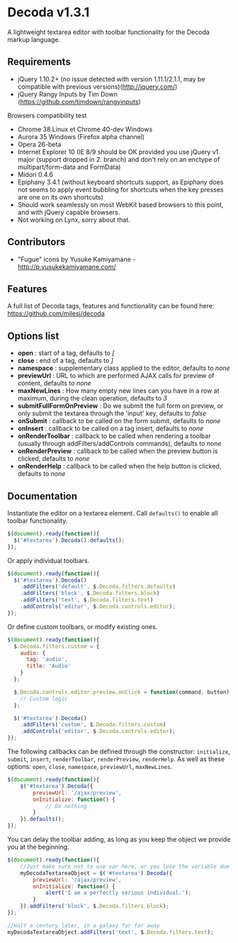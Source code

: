 # Decoda v1.3.1 #

A lightweight textarea editor with toolbar functionality for the Decoda markup language.

## Requirements ##

* jQuery 1.10.2+ (no issue detected with version 1.11.1/2.1.1, may be compatible with previous versions)(http://jquery.com/)
* jQuery Rangy Inputs by Tim Down (https://github.com/timdown/rangyinputs)

Browsers compatibility test
* Chrome 38 Linux et Chrome 40-dev Windows
* Aurora 35 Windows (Firefox alpha channel)
* Opera 26-beta
* Internet Explorer 10 (IE 8/9 should be OK provided you use jQuery v1. major (support dropped in 2. branch) and don't rely on an enctype of multipart/form-data and FormData)
* Midori 0.4.6
* Epiphany 3.4.1 (without keyboard shortcuts support, as Epiphany does not seems to apply event bubbling for shortcuts when the key presses are one on its own shortcuts)
* Should work seamlessly on most WebKit based browsers to this point, and with jQuery capable browsers.
* Not working on Lynx, sorry about that.

## Contributors ##

* "Fugue" icons by Yusuke Kamiyamane - http://p.yusukekamiyamane.com/

## Features ##

A full list of Decoda tags, features and functionality can be found here: https://github.com/milesj/decoda

## Options list ##
* **open** : start of a tag, defaults to *[*
* **close** : end of a tag, defaults to *]*
* **namespace** : supplementary class applied to the editor, defaults to *none*
* **previewUrl** : URL to which are performed AJAX calls for preview of content, defaults to *none*
* **maxNewLines** : How many empty new lines can you have in a row at maximum, during the clean operation, defaults to *3*
* **submitFullFormOnPreview** : Do we submit the full form on preview, or only submit the textarea through the 'input' key, defaults to *false*
* **onSubmit** : callback to be called on the form submit, defaults to *none*
* **onInsert** : callback to be called on a tag insert, defaults to *none*
* **onRenderToolbar** : callback to be called when rendering a toolbar (usually through addFilters/addControls commands), defaults to *none*
* **onRenderPreview** : callback to be called when the preview button is clicked, defaults to *none*
* **onRenderHelp** : callback to be called when the help button is clicked, defaults to *none*

## Documentation ##

Instantiate the editor on a textarea element. Call `defaults()` to enable all toolbar functionality.

```javascript
$(document).ready(function(){
  $('#textarea').Decoda().defaults();
});
```

Or apply individual toolbars.

```javascript
$(document).ready(function(){
  $('#textarea').Decoda()
    .addFilters('default', $.Decoda.filters.defaults)
    .addFilters('block', $.Decoda.filters.block)
    .addFilters('text', $.Decoda.filters.text)
    .addControls('editor', $.Decoda.controls.editor);
});
```

Or define custom toolbars, or modify existing ones.

```javascript
$(document).ready(function(){
  $.Decoda.filters.custom = {
    audio: {
      tag: 'audio',
      title: 'Audio'
    }
  };

  $.Decoda.controls.editor.preview.onClick = function(command, button) {
    // Custom logic
  };

  $('#textarea').Decoda()
    .addFilters('custom', $.Decoda.filters.custom)
    .addControls('editor', $.Decoda.controls.editor);
});
```

The following callbacks can be defined through the constructor: `initialize`, `submit`, `insert`, `renderToolbar`, `renderPreview`, `renderHelp`.
As well as these options: `open`, `close`, `namespace`, `previewUrl`, `maxNewLines`.

```javascript
$(document).ready(function(){
    $('#textarea').Decoda({
        previewUrl: '/ajax/preview',
        onInitialize: function() {
            // Do nothing
        }
    }).defaults();
});
```

You can delay the toolbar adding, as long as you keep the object we provide you at the beginning.

```javascript
$(document).ready(function(){
    //Just make sure not to use var here, or you lose the variable due to the function scope
    myDecodaTextareaObject = $('#textarea').Decoda({
        previewUrl: '/ajax/preview',
        onInitialize: function() {
            alert('I am a perfectly serious individual.');
        }
    }).addFilters('block', $.Decoda.filters.block);
});

//Half a century later, in a galaxy far far away
myDecodaTextareaObject.addFilters('text', $.Decoda.filters.text);
```